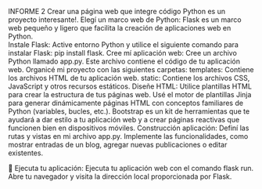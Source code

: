 INFORME 2
Crear una página web que integre código Python es un proyecto interesante!. 
Elegí un marco web de Python:
Flask es un marco web pequeño y ligero que facilita la creación de aplicaciones web en Python.  
Instale Flask:
Active entorno Python y utilice el siguiente comando para instalar Flask: pip install flask.
Cree mí aplicación web:
Cree un archivo Python llamado app.py. Este archivo contiene el código de tu aplicación web.
Organicé mi proyecto con las siguientes carpetas:
templates: Contiene los archivos HTML de tu aplicación web.
static: Contiene los archivos CSS, JavaScript y otros recursos estáticos.
Diseñe HTML:
Utilice	 plantillas HTML para crear la estructura de tus páginas web. Usé el motor de plantillas Jinja para generar dinámicamente páginas HTML con conceptos familiares de Python (variables, bucles, etc.).
Bootstrap es un kit de herramientas que te ayudará a dar estilo a tu aplicación web y a crear páginas reactivas que funcionen bien en dispositivos móviles.
Construcción aplicación:
Definí las rutas y vistas en mi archivo app.py.
Implemente las funcionalidades, como mostrar entradas de un blog, agregar nuevas publicaciones o editar existentes.

	Ejecuta tu aplicación:
Ejecuta tu aplicación web con el comando flask run.
Abre tu navegador y visita la dirección local proporcionada por Flask.
